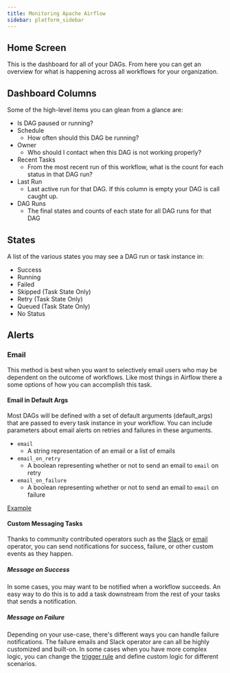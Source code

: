 ```yaml
---
title: Monitoring Apache Airflow
sidebar: platform_sidebar
---
```


## Home Screen
This is the dashboard for all of your DAGs. From here you can get an overview for what is happening across all workflows for your organization.

## Dashboard Columns
Some of the high-level items you can glean from a glance are:

* Is DAG paused or running?
* Schedule
  - How often should this DAG be running?
* Owner
  - Who should I contact when this DAG is not working properly?
* Recent Tasks
  - From the most recent run of this workflow, what is the count for each status in that DAG run?
* Last Run
  - Last active run for that DAG. If this column is empty your DAG is call caught up.
* DAG Runs
  - The final states and counts of each state for all DAG runs for that DAG

## States

A list of the various states you may see a DAG run or task instance in:

* Success
* Running
* Failed
* Skipped (Task State Only)
* Retry (Task State Only)
* Queued (Task State Only)
* No Status

## Alerts

### Email
This method is best when you want to selectively email users who may be dependent on the outcome of workflows. Like most things in Airflow there a some options of how you can accomplish this task.

#### Email in Default Args
Most DAGs will be defined with a set of default arguments (default_args) that are passed to every task instance in your workflow.
You can include parameters about email alerts on retries and failures in these arguments.

* `email`
  - A string representation of an email or a list of emails
* `email_on_retry`
  - A boolean representing whether or not to send an email to `email` on retry
* `email_on_failure`
  - A boolean representing whether or not to send an email to `email` on failure

[Example](https://airflow.incubator.apache.org/tutorial.html?highlight=email)

#### Custom Messaging Tasks
Thanks to community contributed operators such as the [Slack](https://airflow.incubator.apache.org/_modules/slack_operator.html) or [email](https://pythonhosted.org/airflow/_modules/email_operator.html) operator, you can send notifications for success, failure, or other custom events as they happen.

##### Message on Success
In some cases, you may want to be notified when a workflow succeeds. An easy way to do this is to add a task downstream from the rest of your tasks that sends a notification.

##### Message on Failure
Depending on your use-case, there's different ways you can handle failure notifications. The failure emails and Slack operator are can all be highly customized and built-on.
In some cases when you have more complex logic, you can change the [trigger rule](https://pythonhosted.org/airflow/concepts.html?highlight=trigger_rule#trigger-rules) and define custom logic for different scenarios.
